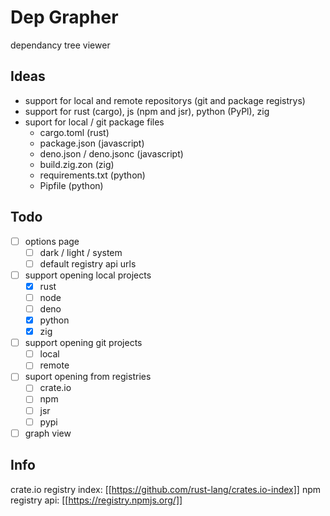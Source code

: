 # Dep Grapher

dependancy tree viewer

## Ideas

- support for local and remote repositorys (git and package registrys)
- support for rust (cargo), js (npm and jsr), python (PyPl), zig
- suport for local / git package files
  - cargo.toml (rust)
  - package.json (javascript)
  - deno.json / deno.jsonc (javascript)
  - build.zig.zon (zig)
  - requirements.txt (python)
  - Pipfile (python)

## Todo

- [ ] options page
  - [ ] dark / light / system
  - [ ] default registry api urls
- [ ] support opening local projects
  - [x] rust
  - [ ] node
  - [ ] deno
  - [x] python
  - [x] zig
- [ ] support opening git projects
  - [ ] local
  - [ ] remote
- [ ] suport opening from registries
  - [ ] crate.io
  - [ ] npm
  - [ ] jsr
  - [ ] pypi
- [ ] graph view

## Info

crate.io registry index: [[https://github.com/rust-lang/crates.io-index]]
npm registry api: [[https://registry.npmjs.org/]]
